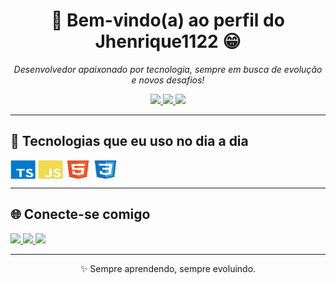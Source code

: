 <h1 align="center">👋 Bem-vindo(a) ao perfil do Jhenrique1122 😁</h1>

<p align="center">
  <i>Desenvolvedor apaixonado por tecnologia, sempre em busca de evolução e novos desafios!</i>
</p>

<div align="center">
  <a href="https://github.com/Jhenrique1122">
    <img height="180em" src="https://github-readme-stats.vercel.app/api?username=Jhenrique1122&theme=vue-dark&show_icons=true&hide_border=false&count_private=true"/>
    <img height="180em" src="https://github-readme-streak-stats.herokuapp.com/?user=Jhenrique1122&theme=vue-dark&hide_border=false"/>
    <img height="180em" src="https://github-readme-stats.vercel.app/api/top-langs/?username=Jhenrique1122&theme=vue-dark&show_icons=true&hide_border=false&layout=compact"/>
  </a>
</div>

---

## 🚀 Tecnologias que eu uso no dia a dia

<div style="display: inline_block">
  <img align="center" alt="TypeScript" height="30" width="40" src="https://raw.githubusercontent.com/devicons/devicon/master/icons/typescript/typescript-plain.svg">
  <img align="center" alt="JavaScript" height="30" width="40" src="https://raw.githubusercontent.com/devicons/devicon/master/icons/javascript/javascript-plain.svg">
  <img align="center" alt="HTML5" height="30" width="40" src="https://raw.githubusercontent.com/devicons/devicon/master/icons/html5/html5-original.svg">
  <img align="center" alt="CSS3" height="30" width="40" src="https://raw.githubusercontent.com/devicons/devicon/master/icons/css3/css3-original.svg">
</div>

---

## 🌐 Conecte-se comigo

<div>
  <a href="https://instagram.com/joao_henrique1122" target="_blank">
    <img src="https://img.shields.io/badge/-Instagram-%23E4405F?style=for-the-badge&logo=instagram&logoColor=white">
  </a>
  <a href="mailto:jhenriquerodrigues11@gmail.com" target="_blank">
    <img src="https://img.shields.io/badge/-Gmail-%23333?style=for-the-badge&logo=gmail&logoColor=white">
  </a>
  <a href="https://www.linkedin.com/in/jo%C3%A3o-henrique-rodrigues-4473992a8" target="_blank">
    <img src="https://img.shields.io/badge/-LinkedIn-%230077B5?style=for-the-badge&logo=linkedin&logoColor=white">
  </a>
</div>

---

<p align="center">
  ✨ Sempre aprendendo, sempre evoluindo.
</p>

